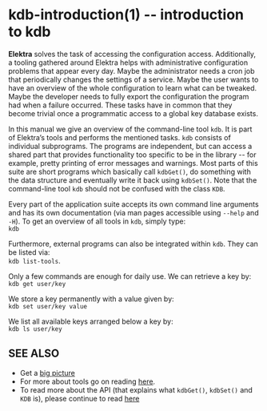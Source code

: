 kdb-introduction(1) -- introduction to kdb
==========================================

**Elektra** solves the task of accessing the configuration access.
Additionally, a tooling gathered around Elektra helps with
administrative configuration problems that appear every day.
Maybe the administrator needs a cron job that periodically changes the
settings of a service.  Maybe the user wants to have an overview of the
whole configuration to learn what can be tweaked.  Maybe the developer
needs to fully export the configuration the program had when a failure
occurred.  These tasks have in common that they become trivial once a
programmatic access to a global key database exists.

In this manual we give an overview of the command-line tool `kdb`. It
is part of Elektra’s tools and performs the mentioned tasks.
`kdb` consists of individual subprograms.  The programs are independent,
but can access a shared part that provides functionality too specific to
be in the library -- for example, pretty printing of error messages and
warnings.  Most parts of this suite are short programs which basically
call `kdbGet()`, do something with the data structure and eventually
write it back using `kdbSet()`.  Note that the command-line tool `kdb`
should not be confused with the class `KDB`.

Every part of the application suite accepts its own command line arguments
and has its own documentation (via man pages accessible using `--help`
and `-H`).  To get an overview of all tools in `kdb`, simply type:  
`kdb`

Furthermore, external programs can also be integrated within
`kdb`. They can be listed via:  
`kdb list-tools`.

Only a few commands are enough for daily use.
We can retrieve a key by:  
`kdb get user/key`

We store a key permanently with a value given by:  
`kdb set user/key value`

We list all available keys arranged below a key by:  
`kdb ls user/key`


## SEE ALSO

- Get a [big picture](/doc/BIGPICTURE.md)
- For more about tools go on reading [here](/doc/help/kdb.md).
- To read more about the API (that explains what `kdbGet()`, `kdbSet()` and `KDB` is),
  please continue to read [here](https://doc.libelektra.org/api/current/html)
